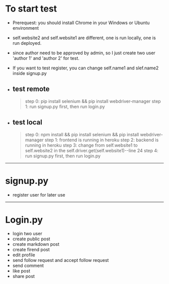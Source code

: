 # To start test
 - Prerequest: you should install Chrome in your Windows or Ubuntu environment
 - self.website2 and self.website1 are different, one is run locally, one is run deployed.
 - since author need to be approved by admin, so I just create two user 'author 1' and 'author 2' for test.
 - If you want to test register, you can change self.name1 and slef.name2 inside signup.py 
 - ## test remote

	>  step 0: pip install selenium && pip install webdriver-manager
	> step 1: run signup.py first, then run login.py

 - ## test local
   > step 0: npm install && pip install selenium && pip install webdriver-manager
   > step 1: frontend is running in heroku
   > step 2: backend is running in heroku
   > step 3: change from self.website1 to self.website2 in the self.driver.get(self.website1)--line 24
   > step 4: run signup.py first, then run login.py

---
# signup.py
  - register user for later use

---
# Login.py
- login two user
- create public post
- create markdown post
- create firend post
- edit profile
- send follow request and accept follow request
- send comment
- like post
- share post
